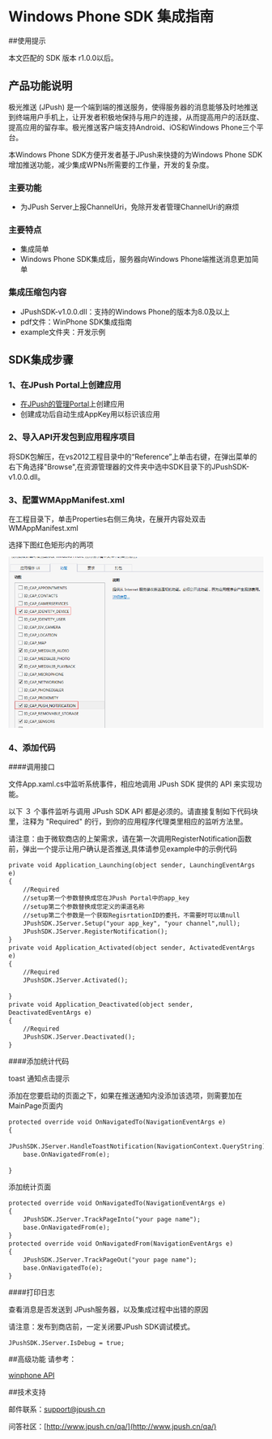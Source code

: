 # Windows Phone SDK 集成指南
##使用提示

本文匹配的 SDK 版本 r1.0.0以后。

## 产品功能说明

极光推送  (JPush) 是一个端到端的推送服务，使得服务器的消息能够及时地推送到终端用户手机上，让开发者积极地保持与用户的连接，从而提高用户的活跃度、提高应用的留存率。极光推送客户端支持Android、iOS和Windows Phone三个平台。


本Windows Phone SDK方便开发者基于JPush来快捷的为Windows Phone SDK增加推送功能，减少集成WPNs所需要的工作量，开发的复杂度。

### 主要功能

+ 为JPush Server上报ChannelUri，免除开发者管理ChannelUri的麻烦

### 主要特点

+ 集成简单
+ Windows Phone SDK集成后，服务器向Windows Phone端推送消息更加简单

### 集成压缩包内容

+ JPushSDK-v1.0.0.dll：支持的Windows Phone的版本为8.0及以上
+ pdf文件：WinPhone SDK集成指南
+ example文件夹：开发示例

## SDK集成步骤
### 1、在JPush Portal上创建应用

+ [在JPush的管理Portal](https://www.jpush.cn)上创建应用
+ 创建成功后自动生成AppKey用以标识该应用

### 2、导入API开发包到应用程序项目    

将SDK包解压，在vs2012工程目录中的“Reference”上单击右键，在弹出菜单的右下角选择"Browse",在资源管理器的文件夹中选中SDK目录下的JPushSDK-v1.0.0.dll。

### 3、配置WMAppManifest.xml

在工程目录下，单击Properties右侧三角块，在展开内容处双击WMAppManifest.xml

选择下图红色矩形内的两项

![](image/WP.jpg)

### 4、添加代码

####调用接口

文件App.xaml.cs中监听系统事件，相应地调用 JPush SDK 提供的 API 来实现功能。

以下 ３ 个事件监听与调用 JPush SDK API 都是必须的。请直接复制如下代码块里，注释为 "Required" 的行，到你的应用程序代理类里相应的监听方法里。

请注意：由于微软商店的上架需求，请在第一次调用RegisterNotification函数前，弹出一个提示让用户确认是否推送,具体请参见example中的示例代码

	private void Application_Launching(object sender, LaunchingEventArgs e)
	{
		//Required
		//setup第一个参数替换成您在JPush Portal中的app_key
		//setup第二个参数替换成您定义的渠道名称
		//setup第二个参数是一个获取RegisrtationID的委托，不需要时可以填null
		JPushSDK.JServer.Setup("your app_key", "your channel",null);
		JPushSDK.JServer.RegisterNotification();
	}
	private void Application_Activated(object sender, ActivatedEventArgs e)
	{
		//Required
		JPushSDK.JServer.Activated();
	
	}
	private void Application_Deactivated(object sender, DeactivatedEventArgs e)
	{
		//Required
		JPushSDK.JServer.Deactivated();
	}
####添加统计代码

toast 通知点击提示

添加在您要启动的页面之下，如果在推送通知内没添加该选项，则需要加在MainPage页面内

	protected override void OnNavigatedTo(NavigationEventArgs e)
	{
		JPushSDK.JServer.HandleToastNotification(NavigationContext.QueryString);
		base.OnNavigatedFrom(e);
		
	}
添加统计页面

	protected override void OnNavigatedTo(NavigationEventArgs e)
	{
		JPushSDK.JServer.TrackPageInto("your page name");
		base.OnNavigatedFrom(e);
	}
	protected override void OnNavigatedFrom(NavigationEventArgs e)
	{
		JPushSDK.JServer.TrackPageOut("your page name");
		base.OnNavigatedTo(e);
	}
####打印日志

查看消息是否发送到 JPush服务器，以及集成过程中出错的原因

请注意：发布到商店前，一定关闭要JPush SDK调试模式。

	JPushSDK.JServer.IsDebug = true;
	
##高级功能
请参考：

[winphone API](../../client/winphone_api)

##技术支持

邮件联系：<support@jpush.cn>

问答社区：[http://www.jpush.cn/qa/](http://www.jpush.cn/qa/)

	